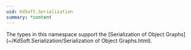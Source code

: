 ```yaml
---
uid: KdSoft.Serialization
summary: *content
---
```

The types in this namespace support the 
[Serialization of Object Graphs](~/KdSoft.Serialization/Serialization of Object Graphs.html).